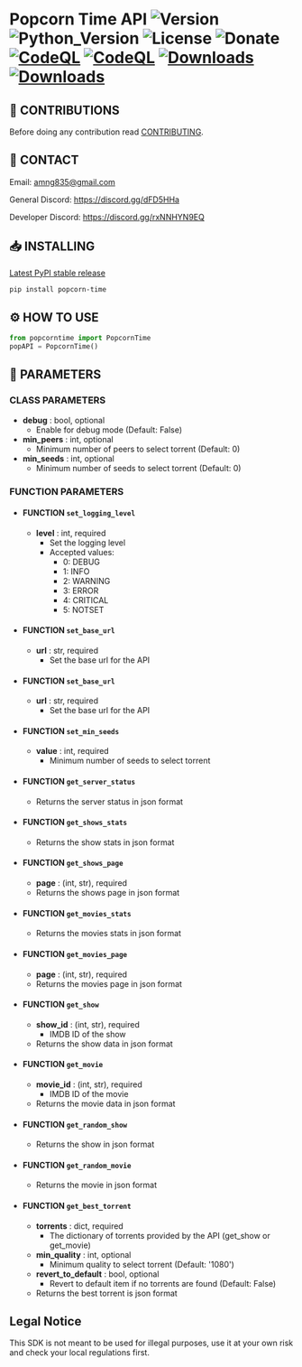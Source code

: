 # Popcorn Time API ![Version](https://img.shields.io/badge/Version-v0.2.1-orange?style=flat-square&url=https://github.com/DEADSEC-SECURITY/popcorn-time-api/blob/main/CHANGELOG.md) ![Python_Version](https://img.shields.io/badge/Python-3.7%2B-blue?style=flat-square) ![License](https://img.shields.io/badge/License-MIT-red?style=flat-square) ![Donate](https://img.shields.io/badge/Donate-Crypto-yellow?style=flat-square) [![CodeQL](https://github.com/DEADSEC-SECURITY/popcorn-time-api/actions/workflows/codeql-analysis.yml/badge.svg)](https://github.com/DEADSEC-SECURITY/popcorn-time-api/actions/workflows/codeql-analysis.yml) [![CodeQL](https://github.com/DEADSEC-SECURITY/popcorn-time-api/actions/workflows/python-app.yml/badge.svg)](https://github.com/DEADSEC-SECURITY/popcorn-time-api/actions/workflows/python-app.yml) [![Downloads](https://pepy.tech/badge/popcorn-time)](https://pepy.tech/project/popcorn-time) [![Downloads](https://pepy.tech/badge/popcorn-time/month)](https://pepy.tech/project/popcorn-time)
 
## 📝 CONTRIBUTIONS

Before doing any contribution read <a href="https://github.com/DEADSEC-SECURITY/popcorn-time-api/blob/main/CONTRIBUTING.md">CONTRIBUTING</a>.

## 📧 CONTACT

Email: amng835@gmail.com

General Discord: https://discord.gg/dFD5HHa

Developer Discord: https://discord.gg/rxNNHYN9EQ

## 📥 INSTALLING
<a href="https://pypi.org/project/popcorn-time">Latest PyPI stable release</a>
```bash
pip install popcorn-time
```

## ⚙ HOW TO USE
```python
from popcorntime import PopcornTime
popAPI = PopcornTime()
```

## 🤝 PARAMETERS
### CLASS PARAMETERS
- **debug** : bool, optional
  - Enable for debug mode (Default: False)
- **min_peers** : int, optional
  - Minimum number of peers to select torrent (Default: 0)
- **min_seeds** : int, optional
  - Minimum number of seeds to select torrent (Default: 0)
### FUNCTION PARAMETERS
- #### FUNCTION `set_logging_level`
  - **level** : int, required
    - Set the logging level
    - Accepted values:
      - 0: DEBUG
      - 1: INFO
      - 2: WARNING
      - 3: ERROR
      - 4: CRITICAL
      - 5: NOTSET
- #### FUNCTION `set_base_url`
  - **url** : str, required
    - Set the base url for the API
- #### FUNCTION `set_base_url`
  - **url** : str, required
    - Set the base url for the API
- #### FUNCTION `set_min_seeds`
  - **value** : int, required
    - Minimum number of seeds to select torrent
- #### FUNCTION `get_server_status`
  - Returns the server status in json format
- #### FUNCTION `get_shows_stats`
  - Returns the show stats in json format
- #### FUNCTION `get_shows_page`
  - **page** : (int, str), required
  - Returns the shows page in json format
- #### FUNCTION `get_movies_stats`
  - Returns the movies stats in json format
- #### FUNCTION `get_movies_page`
  - **page** : (int, str), required
  - Returns the movies page in json format
- #### FUNCTION `get_show`
  - **show_id** : (int, str), required
    - IMDB ID of the show
  - Returns the show data in json format
- #### FUNCTION `get_movie`
  - **movie_id** : (int, str), required
    - IMDB ID of the movie
  - Returns the movie data in json format
- #### FUNCTION `get_random_show`
  - Returns the show in json format
- #### FUNCTION `get_random_movie`
  - Returns the movie in json format
- #### FUNCTION `get_best_torrent`
  - **torrents** : dict, required
    - The dictionary of torrents provided by the API (get_show or get_movie)
  - **min_quality** : int, optional
    - Minimum quality to select torrent (Default: '1080')
  - **revert_to_default** : bool, optional
    - Revert to default item if no torrents are found (Default: False)
  - Returns the best torrent is json format

## Legal Notice
This SDK is not meant to be used for illegal purposes, use it at your own risk and check your local regulations first.
